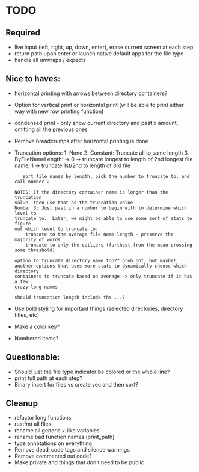 # TODO

## Required
- live input (left, right, up, down, enter), erase current screen at each step
- return path upon enter or launch native default apps for the file type
- handle all unwraps / expects

## Nice to haves:
- horizontal printing with arrows between directory containers?
- Option for vertical print or horizontal print (will be able to print either
  way with new row printing function)
- condensed print - only show current directory and past x amount, omitting all
  the previous ones
- Remove breadcrumps after horizontal printing is done
- Truncation options:
      1. None
      2. Constant: Truncate all to same length
      3. ByFileNameLength: -> 0 -> truncate longest to length
         of 2nd longest file name, 1 -> truncate 1st/2nd to length of 3rd file

         sort file names by length, pick the number to truncate to, and call number 2

      NOTES: If the directory container name is longer than the truncation
      value, then use that as the truncation value
      Number 3: Just past in a number to begin with to determine which level to
      truncate to.  Later, we might be able to use some sort of stats to figure
      out which level to truncate to:
          truncate to the average file name length - preserve the majority of words
          truncate to only the outliers (furthest from the mean crossing some threshold)

      option to truncate directory name too?? prob not, but maybe!
      another options that uses more stats to dynamically choose which directory
      containers to truncate based on average -> only truncate if it has a few
      crazy long names

      should truncation length include the ...?

- Use bold styling for important things (selected directories, directory titles,
  etc)
- Make a color key?
- Numbered items?

## Questionable:
- Should just the file type indicator be colored or the whole line?
- print full path at each step?
- Binary insert for files vs create vec and then sort?

## Cleanup
- refactor long functions
- rustfmt all files
- rename all generic `x`-like variables
- rename bad function names (print_path)
- type annotations on everything
- Remove dead_code tags and silence warnings
- Remove commented out code?
- Make private and things that don't need to be public
